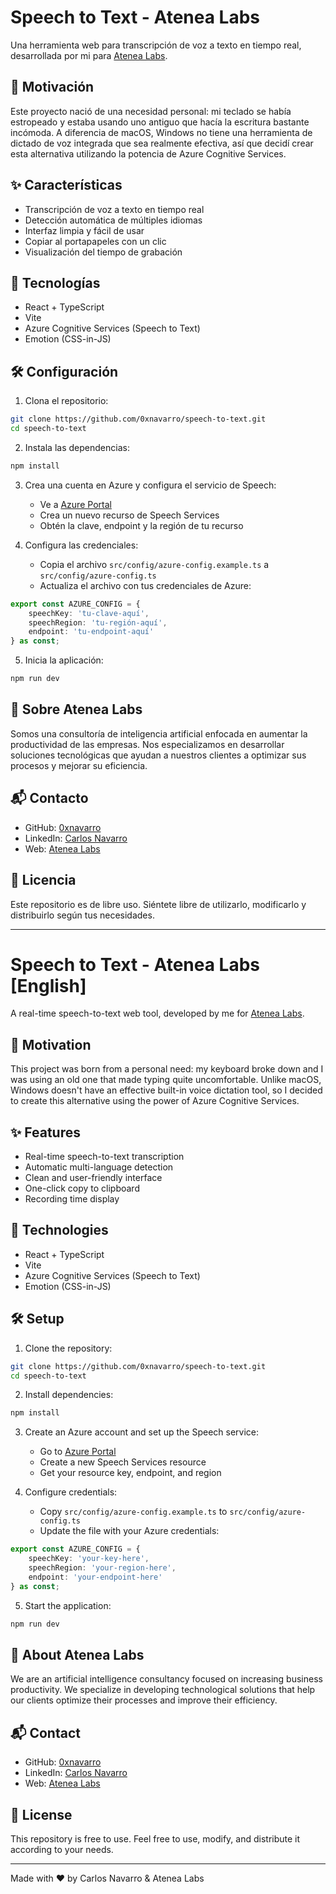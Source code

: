 # Speech to Text - Atenea Labs

Una herramienta web para transcripción de voz a texto en tiempo real, desarrollada por mi para [Atenea Labs](https://www.atenealabs.com).

## 🎯 Motivación

Este proyecto nació de una necesidad personal: mi teclado se había estropeado y estaba usando uno antiguo que hacía la escritura bastante incómoda. A diferencia de macOS, Windows no tiene una herramienta de dictado de voz integrada que sea realmente efectiva, así que decidí crear esta alternativa utilizando la potencia de Azure Cognitive Services.

## ✨ Características

- Transcripción de voz a texto en tiempo real
- Detección automática de múltiples idiomas
- Interfaz limpia y fácil de usar
- Copiar al portapapeles con un clic
- Visualización del tiempo de grabación

## 🚀 Tecnologías

- React + TypeScript
- Vite
- Azure Cognitive Services (Speech to Text)
- Emotion (CSS-in-JS)

## 🛠️ Configuración

1. Clona el repositorio:
```bash
git clone https://github.com/0xnavarro/speech-to-text.git
cd speech-to-text
```

2. Instala las dependencias:
```bash
npm install
```

3. Crea una cuenta en Azure y configura el servicio de Speech:
   - Ve a [Azure Portal](https://portal.azure.com)
   - Crea un nuevo recurso de Speech Services
   - Obtén la clave, endpoint y la región de tu recurso

4. Configura las credenciales:
   - Copia el archivo `src/config/azure-config.example.ts` a `src/config/azure-config.ts`
   - Actualiza el archivo con tus credenciales de Azure:
```typescript
export const AZURE_CONFIG = {
    speechKey: 'tu-clave-aquí',
    speechRegion: 'tu-región-aquí',
    endpoint: 'tu-endpoint-aquí'
} as const;
```

5. Inicia la aplicación:
```bash
npm run dev
```

## 💼 Sobre Atenea Labs

Somos una consultoría de inteligencia artificial enfocada en aumentar la productividad de las empresas. Nos especializamos en desarrollar soluciones tecnológicas que ayudan a nuestros clientes a optimizar sus procesos y mejorar su eficiencia.

## 📬 Contacto

- GitHub: [0xnavarro](https://github.com/0xnavarro)
- LinkedIn: [Carlos Navarro](https://www.linkedin.com/in/0xnavarro/)
- Web: [Atenea Labs](https://www.atenealabs.com)

## 📄 Licencia

Este repositorio es de libre uso. Siéntete libre de utilizarlo, modificarlo y distribuirlo según tus necesidades.

---

# Speech to Text - Atenea Labs [English]

A real-time speech-to-text web tool, developed by me for [Atenea Labs](https://www.atenealabs.com).

## 🎯 Motivation

This project was born from a personal need: my keyboard broke down and I was using an old one that made typing quite uncomfortable. Unlike macOS, Windows doesn't have an effective built-in voice dictation tool, so I decided to create this alternative using the power of Azure Cognitive Services.

## ✨ Features

- Real-time speech-to-text transcription
- Automatic multi-language detection
- Clean and user-friendly interface
- One-click copy to clipboard
- Recording time display

## 🚀 Technologies

- React + TypeScript
- Vite
- Azure Cognitive Services (Speech to Text)
- Emotion (CSS-in-JS)

## 🛠️ Setup

1. Clone the repository:
```bash
git clone https://github.com/0xnavarro/speech-to-text.git
cd speech-to-text
```

2. Install dependencies:
```bash
npm install
```

3. Create an Azure account and set up the Speech service:
   - Go to [Azure Portal](https://portal.azure.com)
   - Create a new Speech Services resource
   - Get your resource key, endpoint, and region

4. Configure credentials:
   - Copy `src/config/azure-config.example.ts` to `src/config/azure-config.ts`
   - Update the file with your Azure credentials:
```typescript
export const AZURE_CONFIG = {
    speechKey: 'your-key-here',
    speechRegion: 'your-region-here',
    endpoint: 'your-endpoint-here'
} as const;
```

5. Start the application:
```bash
npm run dev
```

## 💼 About Atenea Labs

We are an artificial intelligence consultancy focused on increasing business productivity. We specialize in developing technological solutions that help our clients optimize their processes and improve their efficiency.

## 📬 Contact

- GitHub: [0xnavarro](https://github.com/0xnavarro)
- LinkedIn: [Carlos Navarro](https://www.linkedin.com/in/0xnavarro/)
- Web: [Atenea Labs](https://www.atenealabs.com)

## 📄 License

This repository is free to use. Feel free to use, modify, and distribute it according to your needs.

---
Made with ❤️ by Carlos Navarro & Atenea Labs
